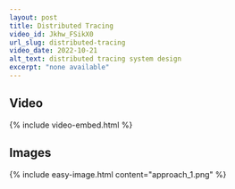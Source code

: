 ```yaml
---
layout: post
title: Distributed Tracing
video_id: Jkhw_FSikX0
url_slug: distributed-tracing
video_date: 2022-10-21
alt_text: distributed tracing system design
excerpt: "none available"
---
```



## Video

{% include video-embed.html %}


## Images

{% include easy-image.html content="approach_1.png" %}

